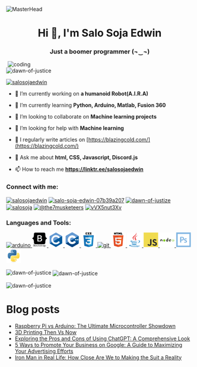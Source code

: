 ![MasterHead](https://camo.githubusercontent.com/48ec00ed4c84e771db4a1db90b56352923a8d644452a32b434d68e97006c9337/68747470733a2f2f63686b736b696c6c732e636f6d2f77702d636f6e74656e742f75706c6f6164732f323032302f30342f504e432d416e696d617465642d42616e6e6572732e676966)
<h1 align="center">Hi 👋, I'm Salo Soja Edwin</h1>
<h3 align="center">Just a boomer programmer (¬‿¬)</h3>
<img align="right" alt="coding" width="500" src="https://camo.githubusercontent.com/5ddf73ad3a205111cf8c686f687fc216c2946a75005718c8da5b837ad9de78c9/68747470733a2f2f7468756d62732e6766796361742e636f6d2f4576696c4e657874446576696c666973682d736d616c6c2e676966">

<p align="left"> <img src="https://komarev.com/ghpvc/?username=dawn-of-justice&label=Profile%20views&color=0e75b6&style=flat" alt="dawn-of-justice" /> </p>

<p align="left"> <a href="https://twitter.com/salosojaedwin" target="blank"><img src="https://img.shields.io/twitter/follow/salosojaedwin?logo=twitter&style=for-the-badge" alt="salosojaedwin" /></a> </p>

- 🔭 I’m currently working on **a humanoid Robot(A.I.R.A)**

- 🌱 I’m currently learning **Python, Arduino, Matlab, Fusion 360**

- 👯 I’m looking to collaborate on **Machine learning projects**

- 🤝 I’m looking for help with **Machine learning**

- 📝 I regularly write articles on [https://blazingcold.com/](https://blazingcold.com/)

- 💬 Ask me about **html, CSS, Javascript, Discord.js**

- 📫 How to reach me **https://linktr.ee/salosojaedwin**

<h3 align="left">Connect with me:</h3>
<p align="left">
<a href="https://twitter.com/salosojaedwin" target="blank"><img align="center" src="https://raw.githubusercontent.com/rahuldkjain/github-profile-readme-generator/master/src/images/icons/Social/twitter.svg" alt="salosojaedwin" height="30" width="40" /></a>
<a href="https://linkedin.com/in/salo-soja-edwin-07b39a207" target="blank"><img align="center" src="https://raw.githubusercontent.com/rahuldkjain/github-profile-readme-generator/master/src/images/icons/Social/linked-in-alt.svg" alt="salo-soja-edwin-07b39a207" height="30" width="40" /></a>
<a href="https://stackoverflow.com/users/14210408/dawn-of-justize" target="blank"><img align="center" src="https://raw.githubusercontent.com/rahuldkjain/github-profile-readme-generator/master/src/images/icons/Social/stack-overflow.svg" alt="dawn-of-justize" height="30" width="40" /></a>
<a href="https://instagram.com/salosoja" target="blank"><img align="center" src="https://raw.githubusercontent.com/rahuldkjain/github-profile-readme-generator/master/src/images/icons/Social/instagram.svg" alt="salosoja" height="30" width="40" /></a>
<a href="https://www.youtube.com/@the7musketeers" target="blank"><img align="center" src="https://raw.githubusercontent.com/rahuldkjain/github-profile-readme-generator/master/src/images/icons/Social/youtube.svg" alt="@the7musketeers" height="30" width="40" /></a>
<a href="https://discord.gg/vVX5nut3Xv" target="blank"><img align="center" src="https://raw.githubusercontent.com/rahuldkjain/github-profile-readme-generator/master/src/images/icons/Social/discord.svg" alt="vVX5nut3Xv" height="30" width="40" /></a>
</p>

<h3 align="left">Languages and Tools:</h3>
<p align="left"> <a href="https://www.arduino.cc/" target="_blank" rel="noreferrer"> <img src="https://cdn.worldvectorlogo.com/logos/arduino-1.svg" alt="arduino" width="40" height="40"/> </a> <a href="https://getbootstrap.com" target="_blank" rel="noreferrer"> <img src="https://raw.githubusercontent.com/devicons/devicon/master/icons/bootstrap/bootstrap-plain-wordmark.svg" alt="bootstrap" width="40" height="40"/> </a> <a href="https://www.cprogramming.com/" target="_blank" rel="noreferrer"> <img src="https://raw.githubusercontent.com/devicons/devicon/master/icons/c/c-original.svg" alt="c" width="40" height="40"/> </a> <a href="https://www.w3schools.com/cpp/" target="_blank" rel="noreferrer"> <img src="https://raw.githubusercontent.com/devicons/devicon/master/icons/cplusplus/cplusplus-original.svg" alt="cplusplus" width="40" height="40"/> </a> <a href="https://www.w3schools.com/css/" target="_blank" rel="noreferrer"> <img src="https://raw.githubusercontent.com/devicons/devicon/master/icons/css3/css3-original-wordmark.svg" alt="css3" width="40" height="40"/> </a> <a href="https://git-scm.com/" target="_blank" rel="noreferrer"> <img src="https://www.vectorlogo.zone/logos/git-scm/git-scm-icon.svg" alt="git" width="40" height="40"/> </a> <a href="https://www.w3.org/html/" target="_blank" rel="noreferrer"> <img src="https://raw.githubusercontent.com/devicons/devicon/master/icons/html5/html5-original-wordmark.svg" alt="html5" width="40" height="40"/> </a> <a href="https://www.java.com" target="_blank" rel="noreferrer"> <img src="https://raw.githubusercontent.com/devicons/devicon/master/icons/java/java-original.svg" alt="java" width="40" height="40"/> </a> <a href="https://developer.mozilla.org/en-US/docs/Web/JavaScript" target="_blank" rel="noreferrer"> <img src="https://raw.githubusercontent.com/devicons/devicon/master/icons/javascript/javascript-original.svg" alt="javascript" width="40" height="40"/> </a> <a href="https://nodejs.org" target="_blank" rel="noreferrer"> <img src="https://raw.githubusercontent.com/devicons/devicon/master/icons/nodejs/nodejs-original-wordmark.svg" alt="nodejs" width="40" height="40"/> </a> <a href="https://www.photoshop.com/en" target="_blank" rel="noreferrer"> <img src="https://raw.githubusercontent.com/devicons/devicon/master/icons/photoshop/photoshop-line.svg" alt="photoshop" width="40" height="40"/> </a> <a href="https://www.python.org" target="_blank" rel="noreferrer"> <img src="https://raw.githubusercontent.com/devicons/devicon/master/icons/python/python-original.svg" alt="python" width="40" height="40"/> </a> </p>

<p><img align="left" src="https://github-readme-stats.vercel.app/api/top-langs?username=dawn-of-justice&show_icons=true&locale=en&layout=compact" alt="dawn-of-justice" /></p>

<p>&nbsp;<img align="center" src="https://github-readme-stats.vercel.app/api?username=dawn-of-justice&show_icons=true&locale=en" alt="dawn-of-justice" /></p>

<p><img align="center" src="https://github-readme-streak-stats.herokuapp.com/?user=dawn-of-justice&" alt="dawn-of-justice" /></p>


# Blog posts
<!-- BLOG-POST-LIST:START -->
- [Raspberry Pi vs Arduino: The Ultimate Microcontroller Showdown](https://blazingcold.com/raspberry-pi-vs-arduino-the-ultimate-microcontroller-showdown/)
- [3D Printing Then Vs Now](https://blazingcold.com/3d-printing-then-vs-now/)
- [Exploring the Pros and Cons of Using ChatGPT: A Comprehensive Look](https://blazingcold.com/exploring-the-pros-and-cons-of-using-chatgpt-a-comprehensive-look/)
- [5 Ways to Promote Your Business on Google: A Guide to Maximizing Your Advertising Efforts](https://blazingcold.com/5-ways-to-promote-your-business-on-google-a-guide-to-maximizing-your-advertising-efforts/)
- [Iron Man in Real Life: How Close Are We to Making the Suit a Reality](https://blazingcold.com/iron-man-in-real-life-how-close-are-we-to-making-the-suit-a-reality/)
<!-- BLOG-POST-LIST:END -->
